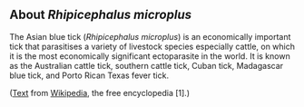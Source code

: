 About *Rhipicephalus microplus*
-------------------------
The Asian blue tick (_Rhipicephalus microplus_) is an economically important tick that parasitises a variety of livestock species especially cattle, on which it is the most economically significant ectoparasite in the world. It is known as the Australian cattle tick, southern cattle tick, Cuban tick, Madagascar blue tick, and Porto Rican Texas fever tick.

([Text](https://en.wikipedia.org/wiki/Rhipicephalus_microplus) from
[Wikipedia](https://en.wikipedia.org/), the free encyclopedia [1].)
